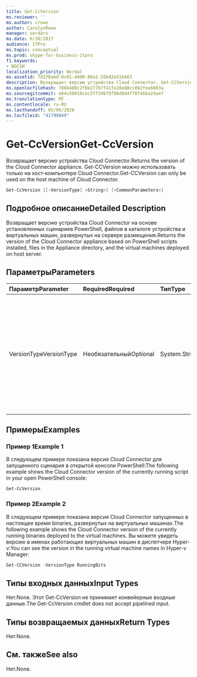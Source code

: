 ```yaml
---
title: Get-CcVersion
ms.reviewer: ''
ms.author: crowe
author: CarolynRowe
manager: serdars
ms.date: 6/30/2017
audience: ITPro
ms.topic: conceptual
ms.prod: skype-for-business-itpro
f1.keywords:
- NOCSH
localization_priority: Normal
ms.assetid: 7d370abd-0c01-4490-88a1-55b42e51b663
description: Возвращает версию устройства Cloud Connector. Get-CCVersion можно использовать только на хост-компьютере Cloud Connector.
ms.openlocfilehash: 706b480c2f8e277b7f41fe28e88cc062fea6603a
ms.sourcegitcommit: e64c50818cac37f3d6f0f96d0d4ff0f4bba24aef
ms.translationtype: MT
ms.contentlocale: ru-RU
ms.lasthandoff: 02/06/2020
ms.locfileid: "41799849"
---
```

# <a name="get-ccversion"></a><span data-ttu-id="45909-104">Get-CcVersion</span><span class="sxs-lookup"><span data-stu-id="45909-104">Get-CcVersion</span></span>
 
<span data-ttu-id="45909-105">Возвращает версию устройства Cloud Connector.</span><span class="sxs-lookup"><span data-stu-id="45909-105">Returns the version of the Cloud Connector appliance.</span></span> <span data-ttu-id="45909-106">Get-CCVersion можно использовать только на хост-компьютере Cloud Connector.</span><span class="sxs-lookup"><span data-stu-id="45909-106">Get-CCVersion can only be used on the host machine of Cloud Connector.</span></span>
  
```powershell
Get-CcVersion [[-VersionType] <String>] [<CommonParameters>]
```

## <a name="detailed-description"></a><span data-ttu-id="45909-107">Подробное описание</span><span class="sxs-lookup"><span data-stu-id="45909-107">Detailed Description</span></span>

<span data-ttu-id="45909-108">Возвращает версию устройства Cloud Connector на основе установленных сценариев PowerShell, файлов в каталоге устройства и виртуальных машин, развернутых на сервере размещения.</span><span class="sxs-lookup"><span data-stu-id="45909-108">Returns the version of the Cloud Connector appliance based on PowerShell scripts installed, files in the Appliance directory, and the virtual machines deployed on host server.</span></span>
  
## <a name="parameters"></a><span data-ttu-id="45909-109">Параметры</span><span class="sxs-lookup"><span data-stu-id="45909-109">Parameters</span></span>

|<span data-ttu-id="45909-110">**Параметр**</span><span class="sxs-lookup"><span data-stu-id="45909-110">**Parameter**</span></span>|<span data-ttu-id="45909-111">**Required**</span><span class="sxs-lookup"><span data-stu-id="45909-111">**Required**</span></span>|<span data-ttu-id="45909-112">**Тип**</span><span class="sxs-lookup"><span data-stu-id="45909-112">**Type**</span></span>|<span data-ttu-id="45909-113">**Описание**</span><span class="sxs-lookup"><span data-stu-id="45909-113">**Description**</span></span>|
|:-----|:-----|:-----|:-----|
|<span data-ttu-id="45909-114">VersionType</span><span class="sxs-lookup"><span data-stu-id="45909-114">VersionType</span></span>  <br/> |<span data-ttu-id="45909-115">Необязательный</span><span class="sxs-lookup"><span data-stu-id="45909-115">Optional</span></span>  <br/> |<span data-ttu-id="45909-116">System.String</span><span class="sxs-lookup"><span data-stu-id="45909-116">System.String</span></span>  <br/> |<span data-ttu-id="45909-117">Тип версии.</span><span class="sxs-lookup"><span data-stu-id="45909-117">Type of version.</span></span> <span data-ttu-id="45909-118">Значение параметра может быть RunningScripts, RunningBits, BackupBits или All.</span><span class="sxs-lookup"><span data-stu-id="45909-118">Value of parameter can be RunningScripts, RunningBits, BackupBits or All.</span></span> <span data-ttu-id="45909-119">Значение по умолчанию — RunningScripts.</span><span class="sxs-lookup"><span data-stu-id="45909-119">Default value is RunningScripts.</span></span>  <br/> |
   
## <a name="examples"></a><span data-ttu-id="45909-120">Примеры</span><span class="sxs-lookup"><span data-stu-id="45909-120">Examples</span></span>
<span data-ttu-id="45909-121"><a name="Examples"> </a></span><span class="sxs-lookup"><span data-stu-id="45909-121"><a name="Examples"> </a></span></span>

### <a name="example-1"></a><span data-ttu-id="45909-122">Пример 1</span><span class="sxs-lookup"><span data-stu-id="45909-122">Example 1</span></span>

<span data-ttu-id="45909-123">В следующем примере показана версия Cloud Connector для запущенного сценария в открытой консоли PowerShell:</span><span class="sxs-lookup"><span data-stu-id="45909-123">The following example shows the Cloud Connector version of the currently running script in your open PowerShell console:</span></span>
  
```powershell
Get-CcVersion
```

### <a name="example-2"></a><span data-ttu-id="45909-124">Пример 2</span><span class="sxs-lookup"><span data-stu-id="45909-124">Example 2</span></span>

<span data-ttu-id="45909-125">В следующем примере показана версия Cloud Connector запущенных в настоящее время binaries, развернутых на виртуальных машинах.</span><span class="sxs-lookup"><span data-stu-id="45909-125">The following example shows the Cloud Connector version of the currently running binaries deployed to the virtual machines.</span></span> <span data-ttu-id="45909-126">Вы можете увидеть версию в именах работающих виртуальных машин в диспетчере Hyper-v:</span><span class="sxs-lookup"><span data-stu-id="45909-126">You can see the version in the running virtual machine names in Hyper-v Manager:</span></span>
  
```powershell
Get-CCVersion -VersionType RunningBits
```

## <a name="input-types"></a><span data-ttu-id="45909-127">Типы входных данных</span><span class="sxs-lookup"><span data-stu-id="45909-127">Input Types</span></span>
<span data-ttu-id="45909-128"><a name="Examples"> </a></span><span class="sxs-lookup"><span data-stu-id="45909-128"><a name="Examples"> </a></span></span>

<span data-ttu-id="45909-129">Нет.</span><span class="sxs-lookup"><span data-stu-id="45909-129">None.</span></span> <span data-ttu-id="45909-130">Этот Get-CcVersion не принимает конвейерные входные данные.</span><span class="sxs-lookup"><span data-stu-id="45909-130">The Get-CcVersion cmdlet does not accept pipelined input.</span></span>
  
## <a name="return-types"></a><span data-ttu-id="45909-131">Типы возвращаемых данных</span><span class="sxs-lookup"><span data-stu-id="45909-131">Return Types</span></span>
<span data-ttu-id="45909-132"><a name="Examples"> </a></span><span class="sxs-lookup"><span data-stu-id="45909-132"><a name="Examples"> </a></span></span>

<span data-ttu-id="45909-133">Нет.</span><span class="sxs-lookup"><span data-stu-id="45909-133">None.</span></span>
  
## <a name="see-also"></a><span data-ttu-id="45909-134">См. также</span><span class="sxs-lookup"><span data-stu-id="45909-134">See also</span></span>
<span data-ttu-id="45909-135"><a name="Examples"> </a></span><span class="sxs-lookup"><span data-stu-id="45909-135"><a name="Examples"> </a></span></span>

<span data-ttu-id="45909-136">Нет.</span><span class="sxs-lookup"><span data-stu-id="45909-136">None.</span></span>
  

